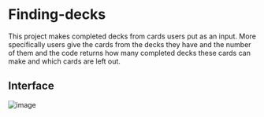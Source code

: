 # Finding-decks
This project makes completed decks from cards users put as an input. More specifically users give the cards from the decks they have and the number of them and the code returns how many completed decks these cards can make and which cards are left out.
## Interface
![image](https://github.com/ekoumpar/Finding-decks/assets/169909040/2bfe2c1b-6974-4454-81a0-95fa33b4fd5b)


